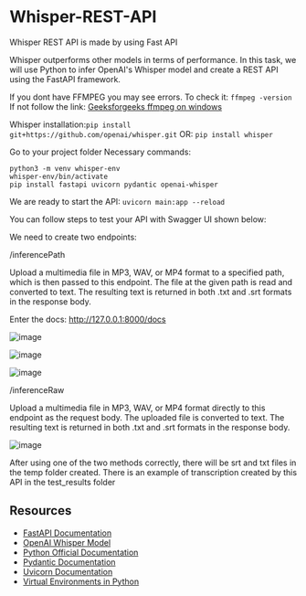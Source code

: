 # Whisper-REST-API
Whisper REST API is made by using Fast API

Whisper outperforms other models in terms of performance. In this task, we will use Python to infer OpenAI's Whisper model and create a REST API using the FastAPI framework.

If you dont have FFMPEG you may see errors. To check it:
``ffmpeg -version``
If not follow the link:
[Geeksforgeeks ffmpeg on windows](https://www.geeksforgeeks.org/how-to-install-ffmpeg-on-windows/) 

Whisper installation:```pip install git+https://github.com/openai/whisper.git```  OR:          ```pip install whisper```

Go to your project folder
Necessary commands:
```
python3 -m venv whisper-env 
whisper-env/bin/activate 
pip install fastapi uvicorn pydantic openai-whisper
```
We are ready to start the API:
```uvicorn main:app --reload ```
                      
You can follow steps to test your API with Swagger UI shown below:

We need to create two endpoints:

/inferencePath

Upload a multimedia file in MP3, WAV, or MP4 format to a specified path, which is then passed to this endpoint.
The file at the given path is read and converted to text.
The resulting text is returned in both .txt and .srt formats in the response body.

Enter the docs: 
http://127.0.0.1:8000/docs

![image](https://github.com/user-attachments/assets/05ac4ba5-8ac6-4c2d-b337-a378462c73c8)

![image](https://github.com/user-attachments/assets/592c2611-987d-4657-9e9e-e00aa164f141)

![image](https://github.com/user-attachments/assets/8a217457-7c65-44bb-a425-faecdfd5378a)


/inferenceRaw

Upload a multimedia file in MP3, WAV, or MP4 format directly to this endpoint as the request body.
The uploaded file is converted to text.
The resulting text is returned in both .txt and .srt formats in the response body.

![image](https://github.com/user-attachments/assets/10b8f03d-a5d2-4e51-9602-f9d089a00ffe)

After using one of the two methods correctly, there will be srt and txt files in the temp folder created.
There is an example of transcription created by this API in the test_results folder

## Resources
- [FastAPI Documentation](https://fastapi.tiangolo.com/)
- [OpenAI Whisper Model](https://github.com/openai/whisper)
- [Python Official Documentation](https://docs.python.org/3/)
- [Pydantic Documentation](https://pydantic-docs.helpmanual.io/)
- [Uvicorn Documentation](https://www.uvicorn.org/)
- [Virtual Environments in Python](https://docs.python.org/3/library/venv.html)
